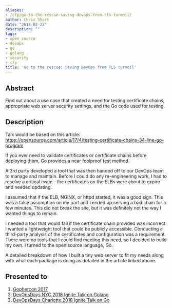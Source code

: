 ```yaml
---
aliases:
- /cfp/go-to-the-rescue-saving-devops-from-tls-turmoil/
author: Chris Short
date: "2018-02-23"
description: ""
tags:
- open source
- devops
- go
- golang
- security
- cfp
title: 'Go to the rescue: Saving DevOps from TLS turmoil'
---
```


## Abstract

Find out about a use case that created a need for testing certificate chains, appropriate web server security settings, and the Go code used for testing.

## Description

Talk would be based on this article: https://opensource.com/article/17/4/testing-certificate-chains-34-line-go-program

If you ever need to validate certificates or certificate chains before deploying them, Go provides a near foolproof test method.

A 3rd party developed a tool that was then handed off to our DevOps team to manage and maintain. Before I could do any re-engineering work, I had to resolve a critical issue—the certificates on the ELBs were about to expire and needed updating.

I assumed that if the ELB, NGINX, or httpd started, it was a good sign. This was a false assumption on my part and I ended up serving a bad chain for a few minutes. This did not break the site, but it was definitely not the way I wanted things to remain.

I needed a tool that would fail if the certificate chain provided was incorrect. I wanted a lightweight tool that could be publicly accessible. Conducting a third-party analysis of the certificates and configuration was a requirement. There were no tools that I could find meeting this need, so I decided to build my own. I turned to the open source language, Go.

A detailed breakdown of how I built a tiny web server to fit my needs along with what each package is doing as detailed in the article linked above.

## Presented to

1. [Gophercon 2017](/video/gophercon-2017-lightning-talk/)
2. [DevOpsDays NYC 2018 Ignite Talk on Golang](/devopsdays-nyc-2018-ignite-talk-on-golang/)
3. [DevOpsDays Charlotte 2018 Ignite Talk on Go](/devopsdays-clt-2018-ignite-talk-on-go/)